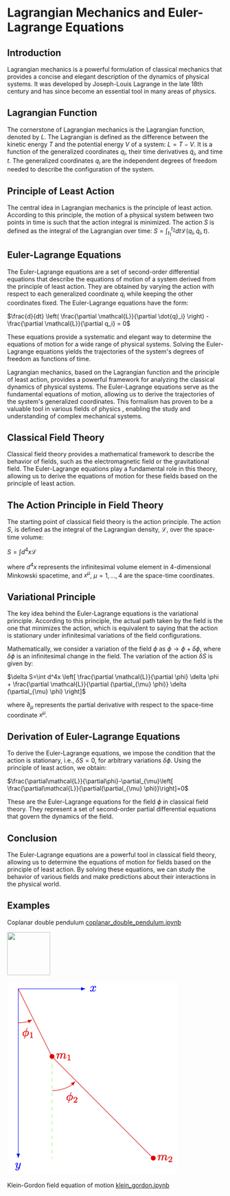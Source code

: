 # Lagrangian Mechanics and Euler-Lagrange Equations

## Introduction

Lagrangian mechanics is a powerful formulation of classical mechanics that provides a concise and elegant description of the dynamics of physical systems. It was developed by Joseph-Louis Lagrange in the late 18th century and has since become an essential tool in many areas of physics.

## Lagrangian Function
The cornerstone of Lagrangian mechanics is the Lagrangian function, denoted by $L$. The Lagrangian is defined as the difference between the kinetic energy $T$ and the potential energy $V$ of a system: $L = T - V$. It is a function of the generalized coordinates $q_i$, their time derivatives $\dot{q}_i$, and time $t$. The generalized coordinates $q_i$ are the independent degrees of freedom needed to describe the configuration of the system.

## Principle of Least Action
The central idea in Lagrangian mechanics is the principle of least action. According to this principle, the motion of a physical system between two points in time is such that the action integral is minimized. The action $S$ is defined as the integral of the Lagrangian over time:  $S = \int_{t_1}^{t_2}  dt \mathcal{L}(q_i, \dot{q}_i, t)$.

## Euler-Lagrange Equations
The Euler-Lagrange equations are a set of second-order differential equations that describe the equations of motion of a system derived from the principle of least action. They are obtained by varying the action with respect to each generalized coordinate $q_i$ while keeping the other coordinates fixed. The Euler-Lagrange equations have the form:

$\frac{d}{dt} \left( \frac{\partial \mathcal{L}}{\partial \dot{q}_i} \right) - \frac{\partial \mathcal{L}}{\partial q_i} = 0$

These equations provide a systematic and elegant way to determine the equations of motion for a wide range of physical systems. Solving the Euler-Lagrange equations yields the trajectories of the system's degrees of freedom as functions of time.

Lagrangian mechanics, based on the Lagrangian function and the principle of least action, provides a powerful framework for analyzing the classical dynamics of physical systems. The Euler-Lagrange equations serve as the fundamental equations of motion, allowing us to derive the trajectories of the system's generalized coordinates. This formalism has proven to be a valuable tool in various fields of physics , enabling the study and understanding of complex mechanical systems.

## Classical Field Theory
Classical field theory provides a mathematical framework to describe the behavior of fields, such as the electromagnetic field or the gravitational field. The Euler-Lagrange equations play a fundamental role in this theory, allowing us to derive the equations of motion for these fields based on the principle of least action.

## The Action Principle in Field Theory
The starting point of classical field theory is the action principle. The action $S$, is defined as the integral of the Lagrangian density, $\mathcal{L}$, over the space-time volume:

$S=\int d^4x \mathcal{L}$

where $d^4x$ represents the infinitesimal volume element in 4-dimensional Minkowski spacetime, and $x^{\mu}$, $\mu=1,\dots,4$ are the space-time coordinates.

## Variational Principle
The key idea behind the Euler-Lagrange equations is the variational principle. According to this principle, the actual path taken by the field is the one that minimizes the action, which is equivalent to saying that the action is stationary under infinitesimal variations of the field configurations.

Mathematically, we consider a variation of the field $\phi$ as $\phi \rightarrow \phi + \delta \phi$, where $\delta \phi$ is an infinitesimal change in the field. The variation of the action $\delta S$ is given by:

$\delta S=\int d^4x \left[ \frac{\partial \mathcal{L}}{\partial \phi} \delta \phi + \frac{\partial \mathcal{L}}{\partial (\partial_{\mu} \phi)} \delta (\partial_{\mu} \phi) \right]$

where $\partial_{\mu}$ represents the partial derivative with respect to the space-time coordinate $x^{\mu}$. 

## Derivation of Euler-Lagrange Equations
To derive the Euler-Lagrange equations, we impose the condition that the action is stationary, i.e., $\delta S = 0$, for arbitrary variations $\delta \phi$. Using the principle of least action, we obtain:

$\frac{\partial\mathcal{L}}{\partial\phi}-\partial_{\mu}\left[ \frac{\partial\mathcal{L}}{\partial(\partial_{\mu} \phi)}\right]=0$

These are the Euler-Lagrange equations for the field $\phi$ in classical field theory. They represent a set of second-order partial differential equations that govern the dynamics of the field.

## Conclusion
The Euler-Lagrange equations are a powerful tool in classical field theory, allowing us to determine the equations of motion for fields based on the principle of least action. By solving these equations, we can study the behavior of various fields and make predictions about their interactions in the physical world.

## Examples
Coplanar double pendulum
[coplanar_double_pendulum.ipynb](https://github.com/Vaquera-Araujo/LabAv2023/blob/main/Symbolic%20Projects/Equations%20of%20Motion%20in%20Classical%20Mechanics%20and%20Field%20Theory/coplanar_double_pendulum.ipynb)

<img src="[https://your-image-url.type](https://github.com/Vaquera-Araujo/LabAv2023/blob/main/Symbolic%20Projects/Equations%20of%20Motion%20in%20Classical%20Mechanics%20and%20Field%20Theory/coplanar_double_pendulum.png)" width="100" height="100">

![Diagram](https://github.com/Vaquera-Araujo/LabAv2023/blob/main/Symbolic%20Projects/Equations%20of%20Motion%20in%20Classical%20Mechanics%20and%20Field%20Theory/coplanar_double_pendulum.png) 

Klein-Gordon field equation of motion
[klein_gordon.ipynb](https://github.com/Vaquera-Araujo/LabAv2023/blob/main/Symbolic%20Projects/Equations%20of%20Motion%20in%20Classical%20Mechanics%20and%20Field%20Theory/klein_gordon.ipynb)




